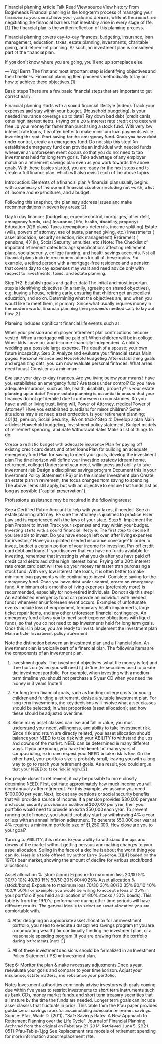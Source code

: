 Financial planning
Article
Talk
Read
View source
View history
From Bogleheads
Financial planning is the long-term process of managing your finances so you can achieve your goals and dreams, while at the same time negotiating the financial barriers that inevitably arise in every stage of life.[1] The financial plan is the written reflection of this planning process.

Financial planning covers day-to-day finances, budgeting, insurance, loan management, education, taxes, estate planning, investments, charitable giving, and retirement planning. As such, an investment plan is considered part of the financial plan.

If you don't know where you are going, you'll end up someplace else.

— Yogi Berra
The first and most important step is identifying objectives and their timelines. Financial planning then proceeds methodically to lay out how to achieve these objectives.[1]

Basic steps
There are a few basic financial steps that are important to get correct early:

Financial planning starts with a sound financial lifestyle (Video).
Track your expenses and stay within your budget. (Household budgeting).
Is your needed insurance coverage up to date?
Pay down bad debt (credit cards, other high interest debt). Paying off a 20% interest rate credit card debt will free up your money far faster than purchasing a stock fund. With very low interest rate loans, it is often better to make minimum loan payments while investing the rest.
Start saving for the emergency fund. Once you have debt under control, create an emergency fund. Do not skip this step! An established emergency fund can provide an individual with needed funds whenever an unforeseen event occurs so that you do not need to tap investments held for long term goals.
Take advantage of any employer match on a retirement savings plan even as you work towards the above goals.
With these basics started, you are ready for the next steps and to create a full finance plan, which will also revisit each of the above topics.

Introduction: Elements of a financial plan
A financial plan usually begins with a summary of the current financial situation; including net worth, a list of income and expenditures, and a budget.

Following this snapshot, the plan may address issues and make recommendations in seven key areas:[2]

Day to day finances (budgeting, expense control, mortgages, other debt, emergency funds, etc.)
Insurance ( life, health, disability, property)
Education (529 plans)
Taxes (exemptions, deferrals, income splitting)
Estate (wills, powers of attorney, use of trusts, planned giving, etc.)
Investments ( asset allocation, security selection, risk management)
Retirement ( pensions, 401(k), Social Security, annuities, etc.)
Note: The Checklist of important retirement dates lists age specifications affecting retirement plans, social security, college funding, and health savings accounts.
Not all financial plans include recommendations for all of these topics. For example, a retired person with a mortgage-free residence and a pension that covers day to day expenses may want and need advice only with respect to investments, taxes, and estate planning.

Step 1+2: Establish goals and gather data
The initial and most important step is identifying objectives (in a family, agreeing on shared objectives), e.g. buying a house, retiring early, ensuring that children get an excellent education, and so on. Determining what the objectives are, and when you would like to meet them, is primary. Since what usually requires money in the modern world, financial planning then proceeds methodically to lay out how.[2]

Planning includes significant financial life events, such as:

When your pension and employer retirement plan contributions become vested.
When a mortgage will be paid off.
When children will be in college.
When kids move out and become financially independent.
A child's wedding as a possible large expense.
The death of a spouse; your own future incapacity.
Step 3: Analyze and evaluate your financial status
Main pages: Personal Finance and Household budgeting
After establishing goals and organizing data, you can now evaluate personal finances. What areas need focus? Consider as a minimum:

Evaluate your day-to-day finances. Are you living below your means?
Have you established an emergency fund?
Are taxes under control?
Do you have adequate insurance; such as life, health, disability, property?
Is your estate planning up to date? Proper estate planning is essential to ensure that your finances do not get derailed due to unforeseen circumstances. Do you have: a will or living trust, living will, Power of Attorney, medical Power of Attorney? Have you established guardians for minor children? Some situations may also need asset protection.
Is your retirement planning; 401(k), pension, Social Security, IRA on track?
Step 4: Develop a plan
Main articles: Household budgeting, Investment policy statement, Budget models of retirement spending, and Safe Withdrawal Rates
Make a list of things to do:

Create a realistic budget with adequate insurance
Plan for paying off existing credit card debts and other loans
Plan for building an adequate emergency fund
Plan for saving to meet your goals, develop the investment plan
The time horizon will define your investing strategy (dream home, retirement, college)
Understand your need, willingness and ability to take investment risk
Design a disciplined savings program
Document this in your Investment Policy Statement (IPS) or in the simpler Investment plan
Create an estate plan
In retirement, the focus changes from saving to spending. The above items still apply, but with an objective to ensure that funds last as long as possible ("capital preservation").

Professional assistance may be required in the following areas:

See a Certified Public Account to help with your taxes, if needed.
See an estate planning attorney. Be sure the attorney is qualified to practice Elder Law and is experienced with the laws of your state.
Step 5: Implement the plan
Prepare to invest
Track your expenses and stay within your budget. Investing starts with a sound financial lifestyle. The first step to decide if you are able to invest. Do you have enough left over, after living expenses for investing? Have you updated needed insurance coverage? In order to invest, budget a certain portion of your income for investing.
Pay off credit card debt and loans. If you discover that you have no funds available for investing, remember that investing is what you do after you have paid off credit card debts and other high interest loans. Paying off a 20% interest rate credit card debt will free up your money far faster than purchasing a stock fund. With very low interest rate loans, it is often better to make minimum loan payments while continuing to invest.
Complete saving for the emergency fund. Once you have debt under control, create an emergency fund. A minimum of six months of living expenses (preferably more) is recommended, especially for non-retired individuals. Do not skip this step! An established emergency fund can provide an individual with needed funds whenever an unforeseen event occurs. Examples of unfortunate events include loss of employment, temporary health impairments, large ticket repair items, and any other unforeseen financial contingency. An emergency fund allows you to meet such expense obligations with liquid funds, so that you do not need to tap investments held for long term goals. Once this is in place, you are ready to invest.
Implement the investment plan
Main article: Investment policy statement

Note the distinction between an investment plan and a financial plan. An investment plan is typically part of a financial plan.
The following items are the components of an investment plan.

1. Investment goals. The investment objectives (what the money is for) and time horizon (when you will need it) define the securities used to create the investment portfolio. For example, when investing with a medium-term timeline you should not purchase a 5 year CD when you need the money in 3 years.[note 1]

2. For long term financial goals, such as funding college costs for young children and funding a retirement, devise a suitable investment plan. For long term investments, the key decisions will involve what asset classes should be selected; in what proportions (asset allocation); and how these should be adjusted over time.

3. Since many asset classes can rise and fall in value, you must understand your need, willingness, and ability to take investment risk. Since risk and return are directly related, your asset allocation should balance your NEED to take risk with your ABILITY to withstand the ups and downs of the market. NEED can be determined in many different ways. If you are young, you have the benefit of many years of compounding, so in one respect your NEED to take risk is low. On the other hand, your portfolio size is probably small, leaving you with a long way to go to reach your retirement goals. As a result, you could argue that your NEED to take risk is high.[3]

For people closer to retirement, it may be possible to more closely determine NEED. First, estimate approximately how much income you will need annually after retirement. For this example, we assume you need $100,000 per year. Next, look at any pensions or social security benefits that will provide a source of income. If a pension provides $30,000 per year and social security provides an additional $20,000 per year, then your portfolio would need to provide an extra $50,000 each year. To prevent running out of money, you should probably start by withdrawing 4% a year or less with an annual inflation adjustment. To generate $50,000 per year at 4% requires a minimum portfolio size of $1,250,000. How close are you to your goal?

Turning to ABILITY, this relates to your ability to withstand the ups and downs of the market without getting nervous and making changes to your asset allocation. Selling in the face of a decline is about the worst thing you can do. Here is a table offered by author Larry Swedroe,[3][4] based on the 1970s bear market, showing the amount of decline for various stock/bond allocations:

Asset allocation %
(stock/bond) Exposure to
maximum loss
20/80 5%
30/70 10%
40/60 15%
50/50 20%
60/40 25%
Asset allocation %
(stock/bond) Exposure to
maximum loss
70/30 30%
80/20 35%
90/10 40%
100/0 50%
For example, you would be willing to accept a loss of 35% in your portfolio if you held an allocation of (80% stocks / 20% bonds). This table is from the 1970's; performance during other time periods will have different results. The general idea is to select an asset allocation you are comfortable with.

4. After designing an appropriate asset allocation for an investment portfolio, you need to execute a disciplined savings program (if you are accumulating wealth) for continually funding the investment plan, or a reasonable spending program (if you are drawing from the portfolio during retirement).[note 2]

5. All of these investment decisions should be formalized in an Investment Policy Statement (IPS) or Investment plan.

Step 6: Monitor the plan & make necessary adjustments
Once a year, reevaluate your goals and compare to your time horizon. Adjust your insurance, estate matters, and rebalance your portfolio.

Notes
Investment authorities commonly advise investors with goals coming due within five years to restrict investments to short term instruments such as bank CDs, money market funds, and short term treasury securities that all mature by the time the funds are needed. Longer term goals can include asset classes that fluctuate in price.
This table from the Pfau paper provides guidance on savings rates for accumulating adequate retirement savings. Source: Pfau, Wade D. (2011). "Safe Savings Rates: A New Approach to Retirement Planning over the Life Cycle". Journal of Financial Planning. Archived from the original on February 21, 2014. Retrieved June 5, 2023.
0511-Pfau-Table-1.jpg
See Replacement rate models of retirement spending for more information about replacement rate.
